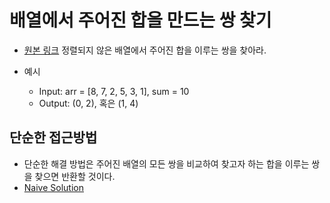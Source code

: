 # 배열에서 주어진 합을 만드는 쌍 찾기
* [원본 링크](https://www.techiedelight.com/find-pair-with-given-sum-array/)
정렬되지 않은 배열에서 주어진 합을 이루는 쌍을 찾아라.

* 예시
	* Input: arr = [8, 7, 2, 5, 3, 1], sum = 10
	* Output: (0, 2), 혹은 (1, 4)

## 단순한 접근방법
* 단순한 해결 방법은 주어진 배열의 모든 쌍을 비교하여 찾고자 하는 합을 이루는 쌍을 찾으면 반환할 것이다.
* [Naive Solution]()
